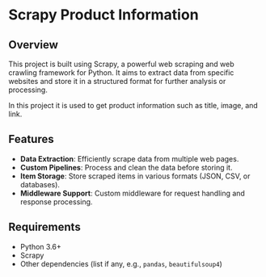 # Scrapy Product Information

## Overview
This project is built using Scrapy, a powerful web scraping and web crawling framework for Python. It aims to extract data from specific websites and store it in a structured format for further analysis or processing.

In this project it is used to get product information such as title, image, and link.

## Features
- **Data Extraction**: Efficiently scrape data from multiple web pages.
- **Custom Pipelines**: Process and clean the data before storing it.
- **Item Storage**: Store scraped items in various formats (JSON, CSV, or databases).
- **Middleware Support**: Custom middleware for request handling and response processing.

## Requirements
- Python 3.6+
- Scrapy
- Other dependencies (list if any, e.g., `pandas`, `beautifulsoup4`)

